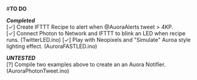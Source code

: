 #**TO DO**  

***Completed***  
[✓] Create IFTTT Recipe to alert when @AuoraAlerts tweet > 4KP.   
[✓]  Connect Photon to Network and IFTTT to blink an LED when recipe runs.  (TwitterLED.ino)
[✓] Play with Neopixels and "Simulate" Auroa style lighting effect. (AuroraFASTLED.ino)

***UNTESTED***  
[?] Compile two examples above to create an an Auora Notifier. (AuroraPhotonTweet.ino)     

